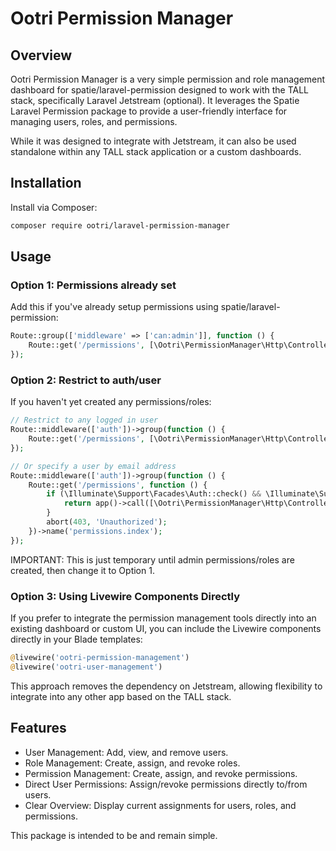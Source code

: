 # Ootri Permission Manager

## Overview

Ootri Permission Manager is a very simple permission and role management dashboard for spatie/laravel-permission designed to work with the TALL stack, specifically Laravel Jetstream (optional). It leverages the Spatie Laravel Permission package to provide a user-friendly interface for managing users, roles, and permissions.

While it was designed to integrate with Jetstream, it can also be used standalone within any TALL stack application or a custom dashboards.

## Installation

Install via Composer:
```bash
composer require ootri/laravel-permission-manager
```

## Usage

### Option 1: Permissions already set

Add this if you've already setup permissions using spatie/laravel-permission:
```php
Route::group(['middleware' => ['can:admin']], function () {
    Route::get('/permissions', [\Ootri\PermissionManager\Http\Controllers\PermissionManagementController::class, 'index'])->name('permissions.index');
});
```

### Option 2: Restrict to auth/user

If you haven't yet created any permissions/roles:
```php
// Restrict to any logged in user
Route::middleware(['auth'])->group(function () {
    Route::get('/permissions', [\Ootri\PermissionManager\Http\Controllers\PermissionManagementController::class, 'index'])->name('permissions.index');
});

// Or specify a user by email address
Route::middleware(['auth'])->group(function () {
    Route::get('/permissions', function () {
        if (\Illuminate\Support\Facades\Auth::check() && \Illuminate\Support\Facades\Auth::user()->email === 'test@domain.com') {
            return app()->call([\Ootri\PermissionManager\Http\Controllers\PermissionManagementController::class, 'index']);
        }
        abort(403, 'Unauthorized');
    })->name('permissions.index');
});
```
IMPORTANT: This is just temporary until admin permissions/roles are created, then change it to Option 1.

### Option 3: Using Livewire Components Directly

If you prefer to integrate the permission management tools directly into an existing dashboard or custom UI, you can include the Livewire components directly in your Blade templates:

```php
@livewire('ootri-permission-management')
@livewire('ootri-user-management')
```

This approach removes the dependency on Jetstream, allowing flexibility to integrate into any other app based on the TALL stack.

## Features

- User Management: Add, view, and remove users.
- Role Management: Create, assign, and revoke roles.
- Permission Management: Create, assign, and revoke permissions.
- Direct User Permissions: Assign/revoke permissions directly to/from users.
- Clear Overview: Display current assignments for users, roles, and permissions.

This package is intended to be and remain simple.